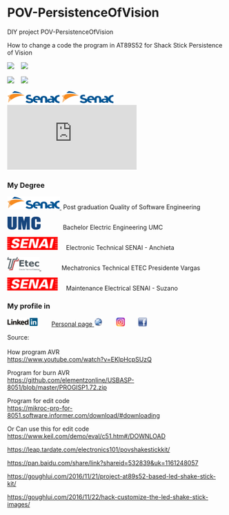 # POV-PersistenceOfVision
DIY project POV-PersistenceOfVision


How to change a code the program in AT89S52 for Shack Stick Persistence of Vision


<img src="https://github.com/mariliahoshino/Shake_Stick_POV-PersistenceOfVision/blob/main/picture/20201216_214225.jpg?raw=true" height="400" widht="400" > &nbsp;&nbsp;&nbsp;<img src="https://github.com/mariliahoshino/Shake_Stick_POV-PersistenceOfVision/blob/main/picture/20201216_214733.jpg?raw=true" height="400" widht="400" > <br>

<img src="https://github.com/mariliahoshino/Shake_Stick_POV-PersistenceOfVision/blob/main/picture/20201216_231614.jpg?raw=true" height="400" widht="400" > &nbsp;&nbsp;&nbsp;<img src="https://github.com/mariliahoshino/Shake_Stick_POV-PersistenceOfVision/blob/main/picture/20201216_231623.jpg?raw=true" height="400" widht="400" > <br>

<img src="https://github.com/mariliahoshino/mariliahoshino/blob/master/School/logo_senac.png?raw=true" height="30" widht="400" >
<img src="https://github.com/mariliahoshino/mariliahoshino/blob/master/School/logo_senac.png?raw=true" height="30" widht="400" ><br>

<embed src="https://github.com/mariliahoshino/Shake_Stick_POV-PersistenceOfVision/blob/main/picture/POV-Stick_Schematic.pdf"> 

<link rel="canonical" href="https://github.com/mariliahoshino/Shake_Stick_POV-PersistenceOfVision/blob/main/picture/POV-Stick_Schematic.pdf" data-pjax-transient>


<include-fragment src="/mariliahoshino/Shake_Stick_POV-PersistenceOfVision/contributors/main/picture/POV-Stick_Schematic.pdf" class="commit-loader">
  



### My Degree

<a href="https://www.sp.senac.br/">   <img src="https://github.com/mariliahoshino/mariliahoshino/blob/master/School/logo_senac.png?raw=true" height="30" widht="400" > </a> &nbsp;Post graduation Quality of Software Engineering 

<a href="http://www.umc.br/">    <img src="https://github.com/mariliahoshino/mariliahoshino/blob/master/School/logo_umc.png?raw=true" height="30" widht="400"></a>  &nbsp;&nbsp;&nbsp;&nbsp;&nbsp;&nbsp;&nbsp;&nbsp;&nbsp;&nbsp;&nbsp; Bachelor Electric Engineering UMC  

<a href="https://eletronica.sp.senai.br/"> <img src="https://github.com/mariliahoshino/mariliahoshino/blob/master/School/logo_senai.png?raw=true" height="30" widht="400"></a>  &nbsp;&nbsp;&nbsp; Electronic Technical SENAI - Anchieta  

<a href="https://www.cps.sp.gov.br/tag/etec-presidente-vargas/">  <img src="https://github.com/mariliahoshino/mariliahoshino/blob/master/School/logo_etec.png?raw=true" height="30" widht="400"> </a> &nbsp;&nbsp;&nbsp;&nbsp;&nbsp;&nbsp;&nbsp;&nbsp;&nbsp;&nbsp;&nbsp; Mechatronics Technical ETEC Presidente Vargas 

<a href="https://suzano.sp.senai.br/"> <img src="https://github.com/mariliahoshino/mariliahoshino/blob/master/School/logo_senai.png?raw=true" height="30" widht="400"></a>  &nbsp;&nbsp;&nbsp; Maintenance Electrical SENAI - Suzano  

### My profile in 

<a href="https://www.linkedin.com/in/mariliahoshino/"><img src="https://github.com/mariliahoshino/mariliahoshino/blob/master/profile/logo_linkedin.png?raw=true" height="20" widht="400"></a> &nbsp;&nbsp;&nbsp;&nbsp;&nbsp;&nbsp; 
<a href="https://mariliahoshino.wixsite.com/cvitae/"> Personal page <img src ="https://github.com/mariliahoshino/mariliahoshino/blob/master/profile/logo_site.png?raw=true" height="20" widht="400"></a> &nbsp;&nbsp;&nbsp;&nbsp;&nbsp;&nbsp; 
<a href="https://www.instagram.com/mari.zeniti/"><img src = "https://github.com/mariliahoshino/mariliahoshino/blob/master/profile/logo_instagram.png?raw=true"  height="20" widht="400"></a> &nbsp;&nbsp;&nbsp;&nbsp;&nbsp;&nbsp; 
<a href="https://www.facebook.com/mari.zeniti"><img src="https://github.com/mariliahoshino/mariliahoshino/blob/master/profile/logo_facebook.png?raw=true"   height="20" widht="400"></a>






Source:<br><br>
How program AVR<br>
https://www.youtube.com/watch?v=EKlpHcpSUzQ <br>

Program for burn AVR<br>
https://github.com/elementzonline/USBASP-8051/blob/master/PROGISP1.72.zip <br>

Program for edit code<br>
https://mikroc-pro-for-8051.software.informer.com/download/#downloading <br>

Or Can use this for edit code<br>
https://www.keil.com/demo/eval/c51.htm#/DOWNLOAD <br>

https://leap.tardate.com/electronics101/povshakestickkit/

https://pan.baidu.com/share/link?shareid=532839&uk=1161248057

https://goughlui.com/2016/11/21/project-at89s52-based-led-shake-stick-kit/

https://goughlui.com/2016/11/22/hack-customize-the-led-shake-stick-images/
